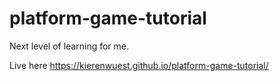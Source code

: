 # platform-game-tutorial
Next level of learning for me.

Live here https://kierenwuest.github.io/platform-game-tutorial/
